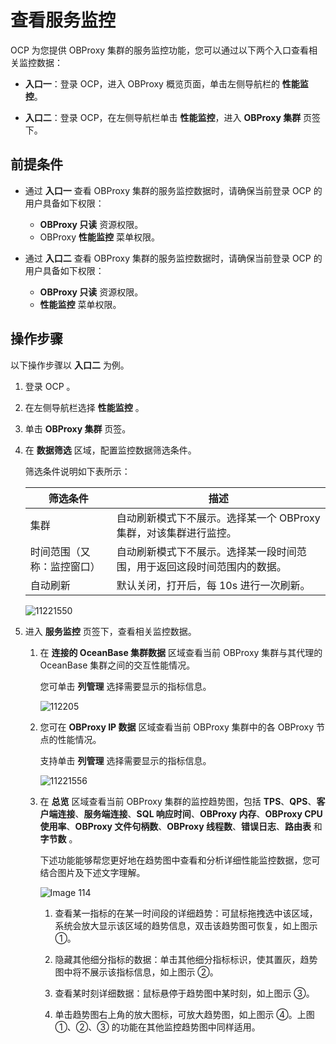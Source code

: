 # 查看服务监控

OCP 为您提供 OBProxy 集群的服务监控功能，您可以通过以下两个入口查看相关监控数据：

* **入口一**：登录 OCP，进入 OBProxy 概览页面，单击左侧导航栏的 **性能监控**。

* **入口二**：登录 OCP，在左侧导航栏单击 **性能监控**，进入 **OBProxy 集群** 页签下。

## 前提条件

* 通过 **入口一** 查看 OBProxy 集群的服务监控数据时，请确保当前登录 OCP 的用户具备如下权限：

  * **OBProxy 只读** 资源权限。
  * OBProxy **性能监控** 菜单权限。

* 通过 **入口二** 查看 OBProxy 集群的服务监控数据时，请确保当前登录 OCP 的用户具备如下权限：

  * **OBProxy 只读** 资源权限。
  * **性能监控** 菜单权限。

## 操作步骤

以下操作步骤以 **入口二** 为例。

1. 登录 OCP 。

2. 在左侧导航栏选择 **性能监控** 。

3. 单击 **OBProxy 集群** 页签。

4. 在 **数据筛选** 区域，配置监控数据筛选条件。

   筛选条件说明如下表所示：

   |     筛选条件  |  描述  |
   |---------------|---------|
   | 集群 | 自动刷新模式下不展示。选择某一个 OBProxy 集群，对该集群进行监控。  |
   | 时间范围（又称：监控窗口） | 自动刷新模式下不展示。选择某一段时间范围，用于返回这段时间范围内的数据。  |
   |自动刷新  | 默认关闭，打开后，每 10s 进行一次刷新。|

    ![11221550](https://obbusiness-private.oss-cn-shanghai.aliyuncs.com/doc/img/ocp/410/obproxy%E7%9B%91%E6%8E%A7.png)

5. 进入 **服务监控** 页签下，查看相关监控数据。

   1. 在 **连接的 OceanBase 集群数据** 区域查看当前 OBProxy 集群与其代理的 OceanBase 集群之间的交互性能情况。

        您可单击 **列管理** 选择需要显示的指标信息。

        ![112205](https://obbusiness-private.oss-cn-shanghai.aliyuncs.com/doc/img/ocp/401/%E8%BF%9E%E6%8E%A5%E7%9A%84ob%E9%9B%86%E7%BE%A4%E6%95%B0%E6%8D%AE1.png)

   2. 您可在 **OBProxy IP 数据** 区域查看当前 OBProxy 集群中的各 OBProxy 节点的性能情况。

        支持单击 **列管理** 选择需要显示的指标信息。

        ![11221556](https://obbusiness-private.oss-cn-shanghai.aliyuncs.com/doc/img/ocp/401/IP%E6%95%B0%E6%8D%AE1.png)

   3. 在 **总览** 区域查看当前 OBProxy 集群的监控趋势图，包括  **TPS**、**QPS**、**客户端连接**、**服务端连接**、**SQL 响应时间**、**OBProxy 内存**、**OBProxy CPU 使用率**、**OBProxy 文件句柄数**、**OBProxy 线程数**、**错误日志**、**路由表** 和 **字节数** 。

        下述功能能够帮您更好地在趋势图中查看和分析详细性能监控数据，您可结合图片及下述文字理解。

        ![Image 114](https://obbusiness-private.oss-cn-shanghai.aliyuncs.com/doc/img/ocp/433/obproxy%E7%9B%91%E6%8E%A7.png)

        1. 查看某一指标的在某一时间段的详细趋势：可鼠标拖拽选中该区域，系统会放大显示该区域的趋势信息，双击该趋势图可恢复，如上图示 ①。

        2. 隐藏其他细分指标的数据：单击其他细分指标标识，使其置灰，趋势图中将不展示该指标信息，如上图示 ②。

        3. 查看某时刻详细数据：鼠标悬停于趋势图中某时刻，如上图示 ③。

        4. 单击趋势图右上角的放大图标，可放大趋势图，如上图示 ④。上图 ①、②、③ 的功能在其他监控趋势图中同样适用。

